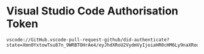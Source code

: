 # Visual Studio Code Authorisation Token

    vscode://GitHub.vscode-pull-request-github/did-authenticate?state=Xmn0YxtowTsu87n_9WRBTOHrAe4/eyJhdXRoU2VydmVyIjoiaHR0cHM6Ly9naXRodWIuY29tLyIsImNhbGxiYWNrVXJpIjoidnNjb2RlOi8vR2l0SHViLnZzY29kZS1wdWxsLXJlcXVlc3QtZ2l0aHViL2RpZC1hdXRoZW50aWNhdGUiLCJpZCI6bnVsbCwidG9rZW4iOnsiYWNjZXNzX3Rva2VuIjoiYmU1NTdkMzkxNWVjOGM2NmMwYjQ1ZTYzOTlmZTQwNTJkM2I5ZTQ0MiIsInRva2VuX3R5cGUiOiJiZWFyZXIiLCJzY29wZSI6InJlYWQ6dXNlcixyZXBvLHVzZXI6ZW1haWwsd3JpdGU6ZGlzY3Vzc2lvbiJ9LCJ0cyI6MTU1ODc1MTUxMTc4NX0
